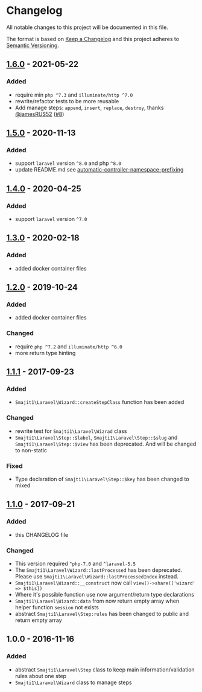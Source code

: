 # Changelog
All notable changes to this project will be documented in this file.

The format is based on [Keep a Changelog](http://keepachangelog.com/en/1.0.0/)
and this project adheres to [Semantic Versioning](http://semver.org/spec/v2.0.0.html).

## [1.6.0] - 2021-05-22
### Added
- require min `php ^7.3` and `illuminate/http ^7.0`
- rewrite/refactor tests to be more reusable
- Add manage steps: `append`, `insert`, `replace`, `destroy`, thanks [@jamesRUS52](https://github.com/jamesRUS52) ([#8](https://github.com/smajti1/laravel-wizard/pull/8))

## [1.5.0] - 2020-11-13
### Added
- support `laravel` version `^8.0` and php `^8.0`
- update README.md see [automatic-controller-namespace-prefixing](https://laravel.com/docs/8.x/upgrade#automatic-controller-namespace-prefixing)

## [1.4.0] - 2020-04-25
### Added
- support `laravel` version `^7.0`

## [1.3.0] - 2020-02-18
### Added
- added docker container files

## [1.2.0] - 2019-10-24
### Added
- added docker container files
### Changed
- require `php ^7.2` and `illuminate/http ^6.0`
- more return type hinting

## [1.1.1] - 2017-09-23
### Added
- `Smajit1\Laravel\Wizard::createStepClass` function has been added
### Changed
- rewrite test for `Smajti1\Laravel\Wizrad` class
- `Smajti1\Laravel\Step::$label`, `Smajti1\Laravel\Step::$slug` and `Smajti1\Laravel\Step::$view` has been deprecated. 
And will be changed to non-static
### Fixed
- Type declaration of `Smajti1\Laravel\Step::$key` has been changed to mixed

## [1.1.0] - 2017-09-21
### Added
- this CHANGELOG file
### Changed
- This version required `^php-7.0` and `^laravel-5.5`
- The `Smajti1\Laravel\Wizard::lastProcessed` has been deprecated. Please use `Smajti1\Laravel\Wizard::lastProcessedIndex` instead.
- `Smajti1\Laravel\Wizard::__construct` now call `view()->share(['wizard' => $this])`
- Where it's possible function use now argument/return type declarations
- `Smajti1\Laravel\Wizard::data` from now return empty array when helper function `session` not exists
- abstract `Smajti1\Laravel\Step:rules` has been changed to public and return empty array

## 1.0.0 - 2016-11-16
### Added
- abstract `Smajti1\Laravel\Step` class to keep main information/validation rules about one step
- `Smajti1\Laravel\Wizard` class to manage steps

[Unreleased]: https://github.com/smajti1/laravel-wizard/compare/v1.1.1...HEAD
[1.1.1]: https://github.com/smajti1/laravel-wizard/compare/v1.1.0...v1.1.1
[1.1.0]: https://github.com/smajti1/laravel-wizard/compare/v1.0.0...v1.1.0
[1.2.0]: https://github.com/smajti1/laravel-wizard/compare/v1.1.0...v1.2.0
[1.3.0]: https://github.com/smajti1/laravel-wizard/compare/v1.2.0...v1.3.0
[1.4.0]: https://github.com/smajti1/laravel-wizard/compare/v1.3.0...v1.4.0
[1.5.0]: https://github.com/smajti1/laravel-wizard/compare/v1.4.0...v1.5.0
[1.6.0]: https://github.com/smajti1/laravel-wizard/compare/v1.5.0...v1.6.0
